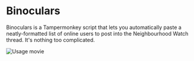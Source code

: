 # Binoculars
Binoculars is a Tampermonkey script that lets you automatically paste a neatly-formatted list of online users to post into the Neighbourhood Watch thread. It's nothing too complicated.

![Usage movie](https://i.postimg.cc/CMZtNm8v/firefox4452-1665627554.gif)
